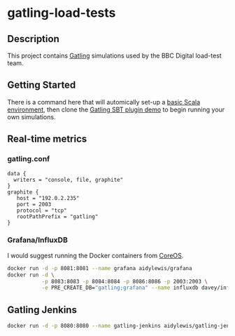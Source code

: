 gatling-load-tests 
==================

## Description

This project contains [Gatling](http://gatling.io/#/) simulations used 
by the BBC Digital load-test team. 

## Getting Started

There is a command here that will automically set-up a [basic Scala environment](https://github.com/aidylewis/basic-scala-env), then
clone the [Gatling SBT plugin demo](https://github.com/gatling/gatling-sbt-plugin-demo)
to begin running your own simulations. 

## Real-time metrics
### gatling.conf
```
data {
  writers = "console, file, graphite"
}
graphite {
   host = "192.0.2.235" 
   port = 2003
   protocol = "tcp"
   rootPathPrefix = "gatling"
}
```

### Grafana/InfluxDB

I would suggest running the Docker containers from [CoreOS](https://coreos.com/). 

```bash
docker run -d -p 8081:8081 --name grafana aidylewis/grafana
docker run -d \
           -p 8083:8083 -p 8084:8084 -p 8086:8086 -p 2003:2003 \
           -e PRE_CREATE_DB="gatling;grafana" --name influxdb davey/influxdb:latest
```

## Gatling Jenkins 
```bash 
docker run -d -p 8080:8080 --name gatling-jenkins aidylewis/gatling-jenkins
```
